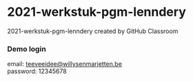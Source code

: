 # 2021-werkstuk-pgm-lenndery
2021-werkstuk-pgm-lenndery created by GitHub Classroom

### Demo login
email: teeveeidee@willysenmarjetten.be<br>
password: 12345678
